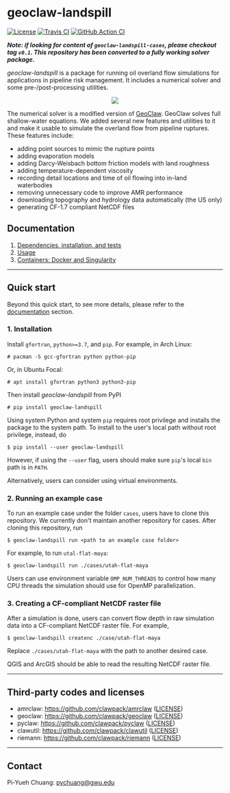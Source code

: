 geoclaw-landspill
=================

[![License](https://img.shields.io/badge/License-BSD%203--Clause-blue.svg)](https://github.com/barbagroup/geoclaw-landspill/raw/master/LICENSE)
[![Travis CI](https://img.shields.io/travis/com/barbagroup/geoclaw-landspill/master?label=Travis%20CI)](https://travis-ci.com/barbagroup/geoclaw-landspill)
[![GitHub Action CI](https://img.shields.io/github/workflow/status/barbagroup/geoclaw-landspill/CI/master?label=GitHub%20Action%20CI)](https://github.com/barbagroup/geoclaw-landspill/actions?query=workflow%3ACI)

***Note: if looking for content of `geoclaw-landspill-cases`, please checkout tag
`v0.1`. This repository has been converted to a fully working solver package.***

*geoclaw-landspill* is a package for running oil overland flow simulations for
applications in pipeline risk management. It includes a numerical solver and
some pre-/post-processing utilities.

<center><img src="./doc/sample.gif" /></center>

The numerical solver is a modified version of
[GeoClaw](http://www.clawpack.org/geoclaw.html).
GeoClaw solves full shallow-water equations. We added several new features and
utilities to it and make it usable to simulate the overland flow from pipeline
ruptures. These features include:

* adding point sources to mimic the rupture points
* adding evaporation models
* adding Darcy-Weisbach bottom friction models with land roughness
* adding temperature-dependent viscosity
* recording detail locations and time of oil flowing into in-land waterbodies
* removing unnecessary code to improve AMR performance
* downloading topography and hydrology data automatically (the US only)
* generating CF-1.7 compliant NetCDF files

## Documentation
1. [Dependencies, installation, and tests](doc/deps_install_tests.md)
2. [Usage](doc/usage.md)
3. [Containers: Docker and Singularity](doc/container.md)

------------------------------------------------------------------------
## Quick start

Beyond this quick start, to see more details, please refer to
the [documentation](#documentation) section.

### 1. Installation

Install `gfortran`, `python>=3.7`, and `pip`. For example, in Arch Linux:
```
# pacman -S gcc-gfortran python python-pip
```

Or, in Ubuntu Focal:
```
# apt install gfortran python3 python3-pip
```

Then install *geoclaw-landspill* from PyPI
```
# pip install geoclaw-landspill
```

Using system Python and system `pip` requires root privilege and installs the
package to the system path. To install to the user's local path without root
privilege, instead, do
```
$ pip install --user geoclaw-landspill
```
However, if using the `--user` flag, users should make sure `pip`'s local `bin`
path is in `PATH`.

Alternatively, users can consider using virtual environments.

### 2. Running an example case

To run an example case under the folder `cases`, users have to clone this
repository. We currently don't maintain another repository for cases. After
cloning this repository, run
```
$ geoclaw-landspill run <path to an example case folder>
```
For example, to run `utal-flat-maya`:
```
$ geoclaw-landspill run ./cases/utah-flat-maya
```
Users can use environment variable `OMP_NUM_THREADS` to control how many CPU
threads the simulation should use for OpenMP parallelization.

### 3. Creating a CF-compliant NetCDF raster file

After a simulation is done, users can convert flow depth in raw simulation data
into a CF-compliant NetCDF raster file. For example,
```
$ geoclaw-landspill createnc ./case/utah-flat-maya
```
Replace `./cases/utah-flat-maya` with the path to another desired case.

QGIS and ArcGIS should be able to read the resulting NetCDF raster file.

------------------------------------------------------------------------
## Third-party codes and licenses

* amrclaw: https://github.com/clawpack/amrclaw ([LICENSE](third-party/amrclaw/LICENSE))
* geoclaw: https://github.com/clawpack/geoclaw ([LICENSE](third-party/geoclaw/LICENSE))
* pyclaw: https://github.com/clawpack/pyclaw ([LICENSE](third-party/pyclaw/LICENSE))
* clawutil: https://github.com/clawpack/clawutil ([LICENSE](third-party/clawutil/LICENSE))
* riemann: https://github.com/clawpack/riemann ([LICENSE](third-party/riemann/LICENSE))

------------------------------------------------------------------------
## Contact

Pi-Yueh Chuang: pychuang@gwu.edu
